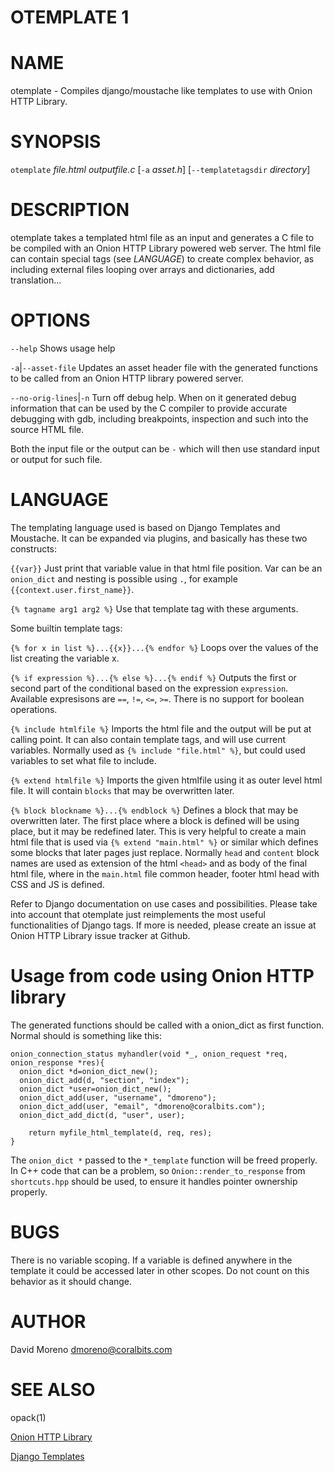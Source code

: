# OTEMPLATE 1
# NAME
otemplate - Compiles django/moustache like templates to use with Onion HTTP Library.

# SYNOPSIS
`otemplate` *file.html* *outputfile.c* [`-a` *asset.h*] [`--templatetagsdir` *directory*]

# DESCRIPTION
otemplate takes a templated html file as an input and generates a C file to be
compiled with an Onion HTTP Library powered web server. The html file can contain
special tags (see *LANGUAGE*) to create complex behavior, as including external
files looping over arrays and dictionaries, add translation...

# OPTIONS
`--help`
 Shows usage help

`-a`|`--asset-file`
 Updates an asset header file with the generated functions to be called from
 an Onion HTTP library powered server.

`--no-orig-lines`|`-n`
 Turn off debug help. When on it generated debug information that can be used by
 the C compiler to provide accurate debugging with gdb, including breakpoints,
 inspection and such into the source HTML file.

Both the input file or the output can be `-` which will then use standard input
or output for such file.

# LANGUAGE

The templating language used is based on Django Templates and Moustache. It can
be expanded via plugins, and basically has these two constructs:

`{{var}}`
 Just print that variable value in that html file position. Var can be an `onion_dict`
 and nesting is possible using `.`, for example `{{context.user.first_name}}`.

`{% tagname arg1 arg2 %}`
 Use that template tag with these arguments.

Some builtin template tags:

`{% for x in list %}...{{x}}...{% endfor %}`
 Loops over the values of the list creating the variable x.

`{% if expression %}...{% else %}...{% endif %}`
 Outputs the first or second part of the conditional based on the expression
 `expression`. Available expresisons are `==`, `!=`, `<=`, `>=`. There is no
 support for boolean operations.

`{% include htmlfile %}`
 Imports the html file and the output will be put at calling point. It can also
 contain template tags, and will use current variables. Normally used as
 `{% include "file.html" %}`, but could used variables to set what file to include.

`{% extend htmlfile %}`
 Imports the given htmlfile using it as outer level html file. It will contain
 `blocks` that may be overwritten later.

`{% block blockname %}...{% endblock %}`
 Defines a block that may be overwritten later. The first place where a block is
 defined will be using place, but it may be redefined later. This is very helpful
 to create a main html file that is used via `{% extend "main.html" %}` or similar
 which defines some blocks that later pages just replace. Normally `head` and
 `content` block names are used as extension of the html `<head>` and as body
 of the final html file, where in the `main.html` file common header, footer
 html head with CSS and JS is defined.

Refer to Django documentation on use cases and possibilities. Please take into
account that otemplate just reimplements the most useful functionalities of
Django tags. If more is needed, please create an issue at Onion HTTP Library
issue tracker at Github.

# Usage from code using Onion HTTP library

The generated functions should be called with a onion_dict as first function. Normal
should is something like this:

```
onion_connection_status myhandler(void *_, onion_request *req, onion_response *res){
  onion_dict *d=onion_dict_new();
  onion_dict_add(d, "section", "index");
  onion_dict *user=onion_dict_new();
  onion_dict_add(user, "username", "dmoreno");
  onion_dict_add(user, "email", "dmoreno@coralbits.com");
  onion_dict_add_dict(d, "user", user);

	return myfile_html_template(d, req, res);
}
```

The `onion_dict *` passed to the `*_template` function will be freed properly. In
C++ code that can be a problem, so `Onion::render_to_response` from `shortcuts.hpp`
should be used, to ensure it handles pointer ownership properly.

# BUGS
There is no variable scoping. If a variable is defined anywhere in the template
it could be accessed later in other scopes. Do not count on this behavior as
it should change.

# AUTHOR
David Moreno <dmoreno@coralbits.com>

# SEE ALSO
opack(1)

[Onion HTTP Library](https://github.com/davidmoreno/onion)

[Django Templates](https://docs.djangoproject.com/en/stable/topics/templates/)
